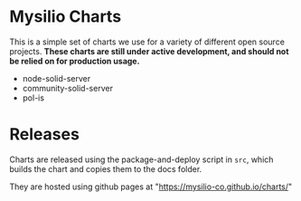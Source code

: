 # Mysilio Charts

This is a simple set of charts we use for a variety of different open source projects.
__These charts are still under active development, and should not be relied on for production usage.__

- node-solid-server
- community-solid-server
- pol-is


# Releases

Charts are released using the package-and-deploy script in `src`, which builds the chart and copies them to the docs folder.

They are hosted using github pages at "https://mysilio-co.github.io/charts/"
